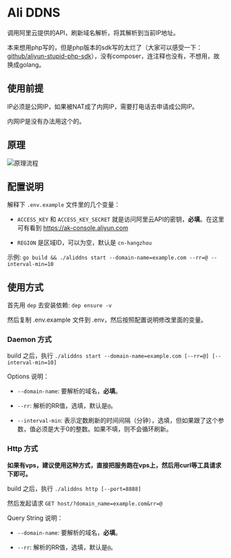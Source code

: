 # Ali DDNS

调用阿里云提供的API，刷新域名解析，将其解析到当前IP地址。

本来想用php写的，但是php版本的sdk写的太烂了（大家可以感受一下：[github/aliyun-stupid-php-sdk](https://github.com/aliyun/aliyun-openapi-php-sdk)），没有composer，连注释也没有，不想用，故换成golang。

## 使用前提

IP必须是公网IP，如果被NAT成了内网IP，需要打电话去申请成公网IP。

内网IP是没有办法用这个的。

## 原理

![原理流程](https://user-images.githubusercontent.com/15375753/35424004-e7fd1948-028b-11e8-946d-03ec504ed3ff.png)

## 配置说明

解释下 `.env.example` 文件里的几个变量：

- `ACCESS_KEY` 和 `ACCESS_KEY_SECRET` 就是访问阿里云API的密钥，**必填**。在这里可有看到 https://ak-console.aliyun.com

- `REGION` 是区域ID，可以为空，默认是 `cn-hangzhou`

示例: `go build && ./aliddns start --domain-name=example.com --rr=@ --interval-min=10`

## 使用方式

首先用 `dep` 去安装依赖: `dep ensure -v`

然后复制 .env.example 文件到 .env，然后按照配置说明修改里面的变量。

### Daemon 方式

build 之后，执行 `./aliddns start --domain-name=example.com [--rr=@] [--interval-min=10]`

Options 说明：

- `--domain-name`: 要解析的域名，**必填**。

- `--rr`: 解析的RR值，选填，默认是`@`。

- `--interval-min`: 表示定数刷新的时间间隔（分钟），选填，但如果跟了这个参数，值必须是大于0的整数。如果不填，则不会循环刷新。

### Http 方式

**如果有vps，建议使用这种方式，直接把服务跑在vps上，然后用curl等工具请求下即可。**

build 之后，执行 `./aliddns http [--port=8888]`

然后发起请求 `GET host/?domain_name=example.com&rr=@`

Query String 说明：

- `--domain-name`: 要解析的域名，**必填**。

- `--rr`: 解析的RR值，选填，默认是`@`。
